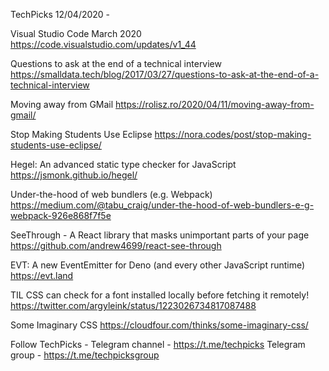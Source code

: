 TechPicks 12/04/2020 -

Visual Studio Code March 2020
https://code.visualstudio.com/updates/v1_44

Questions to ask at the end of a technical interview
https://smalldata.tech/blog/2017/03/27/questions-to-ask-at-the-end-of-a-technical-interview

Moving away from GMail
https://rolisz.ro/2020/04/11/moving-away-from-gmail/

Stop Making Students Use Eclipse
https://nora.codes/post/stop-making-students-use-eclipse/

Hegel: An advanced static type checker for JavaScript
https://jsmonk.github.io/hegel/

Under-the-hood of web bundlers (e.g. Webpack)
https://medium.com/@tabu_craig/under-the-hood-of-web-bundlers-e-g-webpack-926e868f7f5e

SeeThrough - A React library that masks unimportant parts of your page
https://github.com/andrew4699/react-see-through

EVT: A new EventEmitter for Deno (and every other JavaScript runtime)
https://evt.land

TIL CSS can check for a font installed locally before fetching it remotely!
https://twitter.com/argyleink/status/1223026734817087488

Some Imaginary CSS
https://cloudfour.com/thinks/some-imaginary-css/

Follow TechPicks -
Telegram channel - https://t.me/techpicks
Telegram group - https://t.me/techpicksgroup